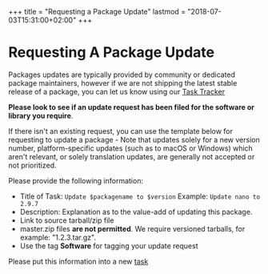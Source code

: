 +++
title = "Requesting a Package Update"
lastmod = "2018-07-03T15:31:00+02:00"
+++
# Requesting A Package Update 

Packages updates are typically provided by community or dedicated package maintainers, however if we are not shipping the latest stable release of a package, you can let us know using our [Task Tracker](https://dev.solus-project.com/)

**Please look to see if an update request has been filed for the software or library you require**. 

If there isn't an existing request, you can use the template below for requesting to update a package - Note that updates solely for a new version number, platform-specific updates (such as to macOS or Windows) which aren't relevant, or solely translation updates, are generally not accepted or not prioritized.

Please provide the following information:

- Title of Task: `Update $packagename to $version` Example: `Update nano to 2.9.7`
- Description: Explanation as to the value-add of updating this package. 
- Link to source tarball/zip file
- master.zip files **are not permitted**. We require versioned tarballs, for example: "1.2.3.tar.gz".
- Use the tag **Software** for tagging your update request

Please put this information into a new [task](https://dev.solus-project.com/maniphest/task/edit/form/1/)
